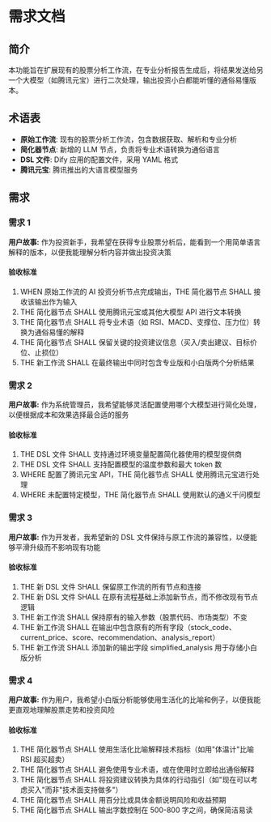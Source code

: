 # 需求文档

## 简介

本功能旨在扩展现有的股票分析工作流，在专业分析报告生成后，将结果发送给另一个大模型（如腾讯元宝）进行二次处理，输出投资小白都能听懂的通俗易懂版本。

## 术语表

- **原始工作流**: 现有的股票分析工作流，包含数据获取、解析和专业分析
- **简化器节点**: 新增的 LLM 节点，负责将专业术语转换为通俗语言
- **DSL 文件**: Dify 应用的配置文件，采用 YAML 格式
- **腾讯元宝**: 腾讯推出的大语言模型服务

## 需求

### 需求 1

**用户故事:** 作为投资新手，我希望在获得专业股票分析后，能看到一个用简单语言解释的版本，以便我能理解分析内容并做出投资决策

#### 验收标准

1. WHEN 原始工作流的 AI 投资分析节点完成输出，THE 简化器节点 SHALL 接收该输出作为输入
2. THE 简化器节点 SHALL 使用腾讯元宝或其他大模型 API 进行文本转换
3. THE 简化器节点 SHALL 将专业术语（如 RSI、MACD、支撑位、压力位）转换为通俗易懂的解释
4. THE 简化器节点 SHALL 保留关键的投资建议信息（买入/卖出建议、目标价位、止损位）
5. THE 新工作流 SHALL 在最终输出中同时包含专业版和小白版两个分析结果

### 需求 2

**用户故事:** 作为系统管理员，我希望能够灵活配置使用哪个大模型进行简化处理，以便根据成本和效果选择最合适的服务

#### 验收标准

1. THE DSL 文件 SHALL 支持通过环境变量配置简化器使用的模型提供商
2. THE DSL 文件 SHALL 支持配置模型的温度参数和最大 token 数
3. WHERE 配置了腾讯元宝 API，THE 简化器节点 SHALL 使用腾讯元宝进行处理
4. WHERE 未配置特定模型，THE 简化器节点 SHALL 使用默认的通义千问模型

### 需求 3

**用户故事:** 作为开发者，我希望新的 DSL 文件保持与原工作流的兼容性，以便能够平滑升级而不影响现有功能

#### 验收标准

1. THE 新 DSL 文件 SHALL 保留原工作流的所有节点和连接
2. THE 新 DSL 文件 SHALL 在原有流程基础上添加新节点，而不修改现有节点逻辑
3. THE 新工作流 SHALL 保持原有的输入参数（股票代码、市场类型）不变
4. THE 新工作流 SHALL 在输出中包含原有的所有字段（stock_code、current_price、score、recommendation、analysis_report）
5. THE 新工作流 SHALL 添加新的输出字段 simplified_analysis 用于存储小白版分析

### 需求 4

**用户故事:** 作为用户，我希望小白版分析能够使用生活化的比喻和例子，以便我能更直观地理解股票走势和投资风险

#### 验收标准

1. THE 简化器节点 SHALL 使用生活化比喻解释技术指标（如用"体温计"比喻 RSI 超买超卖）
2. THE 简化器节点 SHALL 避免使用专业术语，或在使用时立即给出通俗解释
3. THE 简化器节点 SHALL 将投资建议转换为具体的行动指引（如"现在可以考虑买入"而非"技术面支持做多"）
4. THE 简化器节点 SHALL 用百分比或具体金额说明风险和收益预期
5. THE 简化器节点 SHALL 输出字数控制在 500-800 字之间，确保简洁易读
